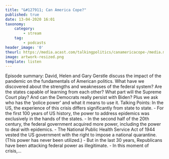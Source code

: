 ```yaml
---
title: "&#127911; Can America Cope?"
published: true
date: 13-04-2020 16:01
taxonomy:
    category:
        - stream
    tag:
        - podcasts
header_image: '0'
theurl: https://media.acast.com/talkingpolitics/canamericacope-/media.mp3
image: artwork-resized.png
template: listen
--- 
```

Episode summary: David, Helen and Gary Gerstle discuss the impact of the pandemic on the fundamentals of American politics. What have we discovered about the strengths and weaknesses of the federal system? Are the states capable of learning from each other? What part will the Supreme Court play? And can the Democrats really persist with Biden? Plus we ask who has the ‘police power’ and what it means to use it. Talking Points: In the US, the experience of this crisis differs significantly from state to state. - For the first 100 years of US history, the power to address epidemics was exclusively in the hands of the states. - In the second half of the 20th century, the federal government acquired more power, including the power to deal with epidemics. - The National Public Health Service Act of 1944 vested the US government with the right to impose a national quarantine. (This power has never been utilized.) - But in the last 30 years, Republicans have been attacking federal power as illegitimate. - In this moment of crisis,…
